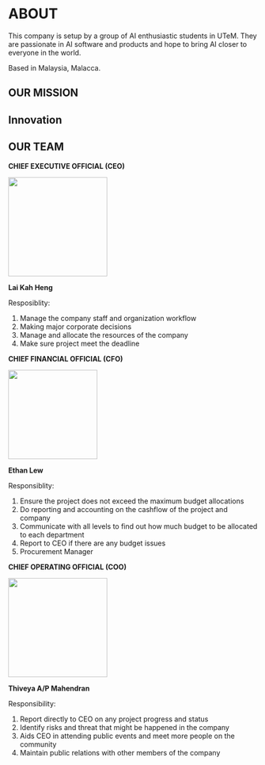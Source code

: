 # ABOUT 
This company is setup by a group of AI enthusiastic students in UTeM. They are passionate in AI software and products and hope to bring AI closer to everyone in the world.

Based in Malaysia, Malacca. 

## OUR MISSION


## Innovation


## OUR TEAM
**CHIEF EXECUTIVE OFFICIAL (CEO)**

<img src="assets/quek.jpg" width="200" height="auto" />

**Lai Kah Heng**

Resposiblity:
1. Manage the company staff and organization workflow
2. Making major corporate decisions 
3. Manage and allocate the resources of the company
4. Make sure project meet the deadline


**CHIEF FINANCIAL OFFICIAL (CFO)**

<img src="assets/wenxiang1.jpeg" width="180" height="auto" />

**Ethan Lew**

Responsiblity:
1. Ensure the project does not exceed the maximum budget allocations
2. Do reporting and accounting on the cashflow of the project and company
3. Communicate with all levels to find out how much budget to be allocated to each department
4. Report to CEO if there are any budget issues
5. Procurement Manager


**CHIEF OPERATING OFFICIAL (COO)**

<img src="assets/mervyn.jpeg" width="200" height="auto" />

**Thiveya A/P Mahendran**

Responsibility:
1. Report directly to CEO on any project progress and status
2. Identify risks and threat that might be happened in the company
3. Aids CEO in attending public events and meet more people on the community
4. Maintain public relations with other members of the company
